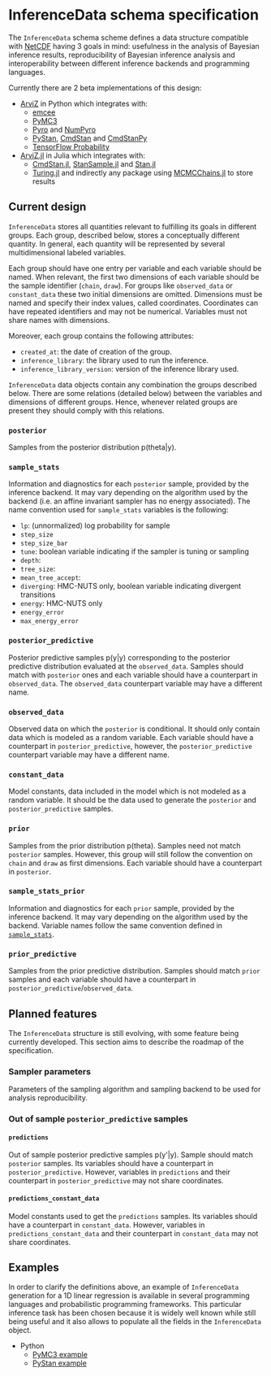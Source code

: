# InferenceData schema specification
The `InferenceData` schema scheme defines a data structure compatible with [NetCDF](https://www.unidata.ucar.edu/software/netcdf/) having 3 goals in mind: usefulness in the analysis of Bayesian inference results, reproducibility of Bayesian inference analysis and interoperability between different inference backends and programming languages.

Currently there are 2 beta implementations of this design:
* [ArviZ](https://arviz-devs.github.io/arviz/) in Python which integrates with:
  - [emcee](https://emcee.readthedocs.io/en/stable/)
  - [PyMC3](https://docs.pymc.io)
  - [Pyro](https://pyro.ai/) and [NumPyro](https://pyro.ai/numpyro/)
  - [PyStan](https://pystan.readthedocs.io/en/latest/index.html), [CmdStan](https://mc-stan.org/users/interfaces/cmdstan) and [CmdStanPy](https://cmdstanpy.readthedocs.io/en/latest/index.html)
  - [TensorFlow Probability](https://www.tensorflow.org/probability)
* [ArviZ.jl](https://github.com/arviz-devs/ArviZ.jl) in Julia which integrates with:
  - [CmdStan.jl](https://github.com/StanJulia/CmdStan.jl), [StanSample.jl](https://github.com/StanJulia/StanSample.jl) and [Stan.jl](https://github.com/StanJulia/Stan.jl)
  - [Turing.jl](https://turing.ml/dev/) and indirectly any package using [MCMCChains.jl](https://github.com/TuringLang/MCMCChains.jl) to store results

## Current design
`InferenceData` stores all quantities relevant to fulfilling its goals in different groups. Each group, described below, stores a conceptually different quantity. In general, each quantity will be represented by several multidimensional labeled variables.

Each group should have one entry per variable and each variable should be named. When relevant, the first two dimensions of each variable should be the sample identifier (`chain`, `draw`). For groups like `observed_data` or `constant_data` these two initial dimensions are omitted. Dimensions must be named and specify their index values, called coordinates. Coordinates can have repeated identifiers and may not be numerical. Variables must not share names with dimensions.

Moreover, each group contains the following attributes:
* `created_at`: the date of creation of the group.
* `inference_library`: the library used to run the inference.
* `inference_library_version`: version of the inference library used.

`InferenceData` data objects contain any combination the groups described below. There are some relations (detailed below) between the variables and dimensions of different groups. Hence, whenever related groups are present they should comply with this relations.

### `posterior`
Samples from the posterior distribution p(theta|y).

### `sample_stats`
Information and diagnostics for each `posterior` sample, provided by the inference backend. It may vary depending on the algorithm used by the backend (i.e. an affine invariant sampler has no energy associated). The name convention used for `sample_stats` variables is the following:
* `lp`: (unnormalized) log probability for sample
* `step_size`
* `step_size_bar`
* `tune`: boolean variable indicating if the sampler is tuning or sampling
* `depth`:
* `tree_size`:
* `mean_tree_accept`:
* `diverging`: HMC-NUTS only, boolean variable indicating divergent transitions
* `energy`: HMC-NUTS only
* `energy_error`
* `max_energy_error`

### `posterior_predictive`
Posterior predictive samples p(y|y) corresponding to the posterior predictive distribution evaluated at the `observed_data`. Samples should match with `posterior` ones and each variable should have a counterpart in `observed_data`. The `observed_data` counterpart variable may have a different name.

### `observed_data`
Observed data on which the `posterior` is conditional. It should only contain data which is modeled as a random variable. Each variable should have a counterpart in `posterior_predictive`, however, the `posterior_predictive` counterpart variable may have a different name.

### `constant_data`
Model constants, data included in the model which is not modeled as a random variable. It should be the data used to generate the `posterior` and `posterior_predictive` samples.

### `prior`
Samples from the prior distribution p(theta). Samples need not match `posterior` samples. However, this group will still follow the convention on `chain` and `draw` as first dimensions. Each variable should have a counterpart in `posterior`.

### `sample_stats_prior`
Information and diagnostics for each `prior` sample, provided by the inference backend. It may vary depending on the algorithm used by the backend. Variable names follow the same convention defined in [`sample_stats`](#sample_stats).

### `prior_predictive`
Samples from the prior predictive distribution. Samples should match `prior` samples and each variable should have a counterpart in `posterior_predictive`/`observed_data`.

## Planned features
The `InferenceData` structure is still evolving, with some feature being currently developed. This section aims to describe the roadmap of the specification.

### Sampler parameters
Parameters of the sampling algorithm and sampling backend to be used for analysis reproducibility.

### Out of sample `posterior_predictive` samples
#### `predictions`
Out of sample posterior predictive samples p(y'|y). Sample should match `posterior` samples. Its variables should have a counterpart in `posterior_predictive`. However, variables in `predictions` and their counterpart in `posterior_predictive` may not share coordinates.

#### `predictions_constant_data`
Model constants used to get the `predictions` samples. Its variables should have a counterpart in `constant_data`. However, variables in `predictions_constant_data` and their counterpart in `constant_data` may not share coordinates.

## Examples
In order to clarify the definitions above, an example of `InferenceData` generation for a 1D linear regression is available in several programming languages and probabilistic programming frameworks. This particular inference task has been chosen because it is widely well known while still being useful and it also allows to populate all the fields in the `InferenceData` object.
* Python
  - [PyMC3 example](PyMC3_schema_example.ipynb)
  - [PyStan example](PyStan_schema_example.ipynb)
